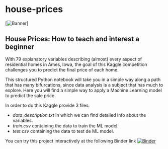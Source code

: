 # house-prices

[![Banner](https://storage.googleapis.com/kaggle-competitions/kaggle/5407/media/housesbanner.png)]
## House Prices: How to teach and interest a beginner

With 79 explanatory variables describing (almost) every aspect of residential homes in Ames, Iowa, the goal of this Kaggle competition challenges you to predict the final price of each home.

This structured Python notebook will take you in a simple way along a path that has many bifurcations, since data analysis is a subject that has much to explore. Here you will find a simple way to apply a Machine Learning model to predict the sale price.

In order to do this Kaggle provide 3 files:

- *data_description.txt* in which we can find detailed info about the variables.
- *train.csv* containing the data to train the ML model.
- *test.csv* containing the data  to test de ML model.

 You can try this project interactively at the following Binder link [![Binder](https://mybinder.org/badge_logo.svg)](https://mybinder.org/v2/gh/anievescordeiro/house-prices/main?filepath=House_Prices_V2.ipynb)